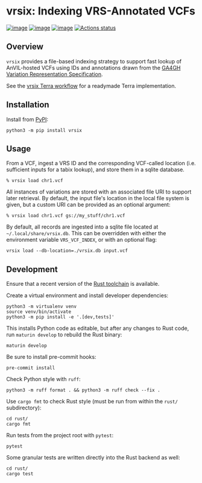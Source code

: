 # vrsix: Indexing VRS-Annotated VCFs

[![image](https://img.shields.io/pypi/v/vrsix.svg)](https://pypi.python.org/pypi/vrsix) [![image](https://img.shields.io/pypi/l/vrsix.svg)](https://pypi.python.org/pypi/vrsix) [![image](https://img.shields.io/pypi/pyversions/vrsix.svg)](https://pypi.python.org/pypi/vrsix) [![Actions status](https://github.com/gks-anvil/vrsix/actions/workflows/checks.yaml/badge.svg)](https://github.com/gks-anvil/vrsix/actions/checks.yaml)

## Overview

`vrsix` provides a file-based indexing strategy to support fast lookup of AnVIL-hosted VCFs using IDs and annotations drawn from the [GA4GH Variation Representation Specification](https://www.ga4gh.org/product/variation-representation/).

See the [vrsix Terra workflow](https://github.com/gks-anvil/vrsix-workflow) for a readymade Terra implementation.

## Installation

Install from [PyPI](https://pypi.org/project/vrsix/):

```shell
python3 -m pip install vrsix
```

## Usage

From a VCF, ingest a VRS ID and the corresponding VCF-called location (i.e. sufficient inputs for a tabix lookup), and store them in a sqlite database.

```shell
% vrsix load chr1.vcf
```

All instances of variations are stored with an associated file URI to support later retrieval. By default, the input file's location in the local file system is given, but a custom URI can be provided as an optional argument:

```shell
% vrsix load chr1.vcf gs://my_stuff/chr1.vcf
```

By default, all records are ingested into a sqlite file located at `~/.local/share/vrsix.db`. This can be overridden with either the environment variable `VRS_VCF_INDEX`, or with an optional flag:

```shell
vrsix load --db-location=./vrsix.db input.vcf
```

## Development

Ensure that a recent version of the [Rust toolchain](https://www.rust-lang.org/tools/install) is available.

Create a virtual environment and install developer dependencies:

```shell
python3 -m virtualenv venv
source venv/bin/activate
python3 -m pip install -e '.[dev,tests]'
```

This installs Python code as editable, but after any changes to Rust code, run ``maturin develop`` to rebuild the Rust binary:

```shell
maturin develop
```

Be sure to install pre-commit hooks:

```shell
pre-commit install
```

Check Python style with `ruff`:

```shell
python3 -m ruff format . && python3 -m ruff check --fix .
```

Use `cargo fmt` to check Rust style (must be run from within the `rust/` subdirectory):

```shell
cd rust/
cargo fmt
```

Run tests from the project root with `pytest`:
```shell
pytest
```

Some granular tests are written directly into the Rust backend as well:

```shell
cd rust/
cargo test
```
